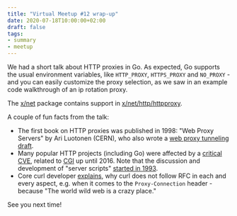 ```yaml
---
title: "Virtual Meetup #12 wrap-up"
date: 2020-07-18T10:00:00+02:00
draft: false
tags:
- summary
- meetup
---
```


We had a short talk about HTTP proxies in Go. As expected, Go supports the
usual environment variables, like `HTTP_PROXY`, `HTTPS_PROXY` and `NO_PROXY` -
and you can easily customize the proxy selection, as we saw in an example code
walkthrough of an ip rotation proxy.

The [x/net](https://github.com/golang/net/) package contains support in
[x/net/http/httpproxy](https://github.com/golang/net/tree/master/http/httpproxy).

A couple of fun facts from the talk:

* The first book on HTTP proxies was published in 1998: "Web Proxy Servers" by
  Ari Luotonen (CERN), who also wrote a [web proxy tunneling
draft](https://tools.ietf.org/html/draft-luotonen-web-proxy-tunneling-01).
* Many popular HTTP projects (including Go) were affected by a [critical
  CVE](https://httpoxy.org/), related to [CGI](https://www.w3.org/CGI/) up until
  2016. Note that the discussion and development of "server scripts" [started
        in
1993](http://1997.webhistory.org/www.lists/www-talk.1993q4/0485.html).
* Core curl developer [explains](https://stackoverflow.com/a/62722840/89391),
  why curl does not follow RFC in each and every aspect, e.g. when it comes to
the `Proxy-Connection` header - because "The world wild web is a crazy place."

See you next time!


